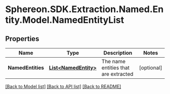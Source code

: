# Sphereon.SDK.Extraction.Named.Entity.Model.NamedEntityList
## Properties

Name | Type | Description | Notes
------------ | ------------- | ------------- | -------------
**NamedEntities** | [**List&lt;NamedEntity&gt;**](NamedEntity.md) | The name entities that are extracted | [optional] 

[[Back to Model list]](../README.md#documentation-for-models) [[Back to API list]](../README.md#documentation-for-api-endpoints) [[Back to README]](../README.md)

